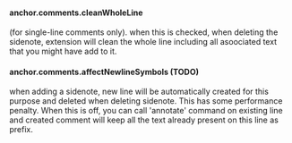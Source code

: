 #### anchor.comments.cleanWholeLine

(for single-line comments only). when this is checked, when deleting the sidenote, extension will clean the whole line including all asoociated text that you might have add to it.

#### anchor.comments.affectNewlineSymbols (TODO)

when adding a sidenote, new line will be automatically created for this purpose and deleted when deleting sidenote. This has some performance penalty. When this is off, you can call 'annotate' command on existing line and created comment will keep all the text already present on this line as prefix.
